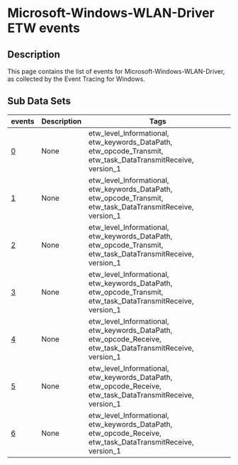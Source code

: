 # Microsoft-Windows-WLAN-Driver ETW events

## Description
This page contains the list of events for Microsoft-Windows-WLAN-Driver, as collected by the Event Tracing for Windows.

## Sub Data Sets
|events|Description|Tags|
|---|---|---|
|[0](events/event-0_v1.md)|None|etw_level_Informational, etw_keywords_DataPath, etw_opcode_Transmit, etw_task_DataTransmitReceive, version_1|
|[1](events/event-1_v1.md)|None|etw_level_Informational, etw_keywords_DataPath, etw_opcode_Transmit, etw_task_DataTransmitReceive, version_1|
|[2](events/event-2_v1.md)|None|etw_level_Informational, etw_keywords_DataPath, etw_opcode_Transmit, etw_task_DataTransmitReceive, version_1|
|[3](events/event-3_v1.md)|None|etw_level_Informational, etw_keywords_DataPath, etw_opcode_Transmit, etw_task_DataTransmitReceive, version_1|
|[4](events/event-4_v1.md)|None|etw_level_Informational, etw_keywords_DataPath, etw_opcode_Receive, etw_task_DataTransmitReceive, version_1|
|[5](events/event-5_v1.md)|None|etw_level_Informational, etw_keywords_DataPath, etw_opcode_Receive, etw_task_DataTransmitReceive, version_1|
|[6](events/event-6_v1.md)|None|etw_level_Informational, etw_keywords_DataPath, etw_opcode_Receive, etw_task_DataTransmitReceive, version_1|
